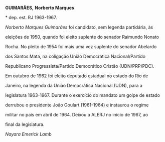**GUIMARÃES,** **Norberto Marques**



\* dep. est. RJ 1963-1967.



*Norberto Marques Guimarães* foi candidato, sem legenda partidária, às

eleições de 1950, quando foi eleito suplente do senador Raimundo Nonato

Rocha. No pleito de 1954 foi mais uma vez suplente do senador Abelardo

dos Santos Mata, na coligação União Democrática Nacional/Partido

Republicano Progressista/Partido Democrático Cristão (UDN/PRP/PDC).



Em outubro de 1962 foi eleito deputado estadual no estado do Rio de

Janeiro, na legenda da União Democrática Nacional (UDN), para a

legislatura 1963-1967. Durante o exercício do mandato um golpe de estado

derrubou o presidente João Goulart (1961-1964) e instaurou o regime

militar no país em abril de 1964. Deixou a ALERJ no início de 1967, ao

final da legislatura.



*Nayara Emerick Lamb*



